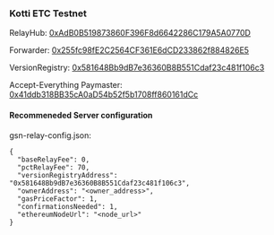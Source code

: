 ### Kotti ETC Testnet

RelayHub: [0xAdB0B519873860F396F8d6642286C179A5A0770D](https://blockscout.com/etc/kotti/address/0xAdB0B519873860F396F8d6642286C179A5A0770D)

Forwarder: [0x255fc98fE2C2564CF361E6dCD233862f884826E5](https://blockscout.com/etc/kotti/address/0x255fc98fE2C2564CF361E6dCD233862f884826E5)

VersionRegistry: [0x581648Bb9dB7e36360B8B551Cdaf23c481f106c3](https://blockscout.com/etc/kotti/address/0x581648Bb9dB7e36360B8B551Cdaf23c481f106c3)

Accept-Everything Paymaster: [0x41ddb318BB35cA0aD54b52f5b1708ff860161dCc](https://blockscout.com/etc/kotti/address/0x41ddb318BB35cA0aD54b52f5b1708ff860161dCc)

#### Recommeneded Server configuration
gsn-relay-config.json:
```
{
  "baseRelayFee": 0,
  "pctRelayFee": 70,
  "versionRegistryAddress": "0x581648Bb9dB7e36360B8B551Cdaf23c481f106c3",
  "ownerAddress": "<owner_address>",
  "gasPriceFactor": 1,
  "confirmationsNeeded": 1,
  "ethereumNodeUrl": "<node_url>"
}
```
